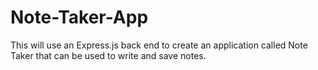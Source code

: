 # Note-Taker-App
This will use an Express.js back end to create an application called Note Taker that can be used to write and save notes.
